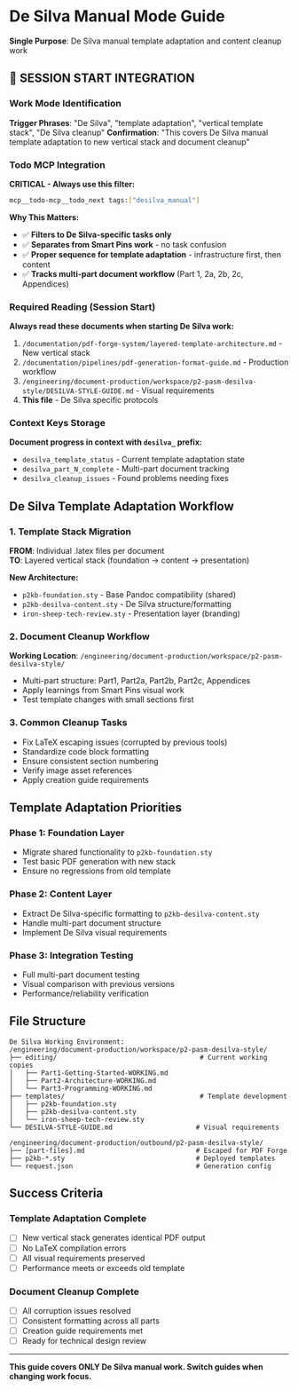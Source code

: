 # De Silva Manual Mode Guide

**Single Purpose**: De Silva manual template adaptation and content cleanup work

## 🚨 SESSION START INTEGRATION

### Work Mode Identification
**Trigger Phrases**: "De Silva", "template adaptation", "vertical template stack", "De Silva cleanup"
**Confirmation**: "This covers De Silva manual template adaptation to new vertical stack and document cleanup"

### Todo MCP Integration  
**CRITICAL - Always use this filter:**
```bash
mcp__todo-mcp__todo_next tags:["desilva_manual"]
```

**Why This Matters:**
- ✅ **Filters to De Silva-specific tasks only**
- ✅ **Separates from Smart Pins work** - no task confusion
- ✅ **Proper sequence for template adaptation** - infrastructure first, then content
- ✅ **Tracks multi-part document workflow** (Part 1, 2a, 2b, 2c, Appendices)

### Required Reading (Session Start)
**Always read these documents when starting De Silva work:**
1. `/documentation/pdf-forge-system/layered-template-architecture.md` - New vertical stack
2. `/documentation/pipelines/pdf-generation-format-guide.md` - Production workflow  
3. `/engineering/document-production/workspace/p2-pasm-desilva-style/DESILVA-STYLE-GUIDE.md` - Visual requirements
4. **This file** - De Silva specific protocols

### Context Keys Storage
**Document progress in context with `desilva_` prefix:**
- `desilva_template_status` - Current template adaptation state
- `desilva_part_N_complete` - Multi-part document tracking
- `desilva_cleanup_issues` - Found problems needing fixes

## De Silva Template Adaptation Workflow

### 1. Template Stack Migration
**FROM**: Individual .latex files per document  
**TO**: Layered vertical stack (foundation → content → presentation)

**New Architecture:**
- `p2kb-foundation.sty` - Base Pandoc compatibility (shared)
- `p2kb-desilva-content.sty` - De Silva structure/formatting  
- `iron-sheep-tech-review.sty` - Presentation layer (branding)

### 2. Document Cleanup Workflow
**Working Location**: `/engineering/document-production/workspace/p2-pasm-desilva-style/`
- Multi-part structure: Part1, Part2a, Part2b, Part2c, Appendices
- Apply learnings from Smart Pins visual work
- Test template changes with small sections first

### 3. Common Cleanup Tasks
- Fix LaTeX escaping issues (corrupted by previous tools)
- Standardize code block formatting
- Ensure consistent section numbering
- Verify image asset references
- Apply creation guide requirements

## Template Adaptation Priorities

### Phase 1: Foundation Layer
- Migrate shared functionality to `p2kb-foundation.sty`
- Test basic PDF generation with new stack
- Ensure no regressions from old template

### Phase 2: Content Layer  
- Extract De Silva-specific formatting to `p2kb-desilva-content.sty`
- Handle multi-part document structure
- Implement De Silva visual requirements

### Phase 3: Integration Testing
- Full multi-part document testing
- Visual comparison with previous versions
- Performance/reliability verification

## File Structure

```
De Silva Working Environment:
/engineering/document-production/workspace/p2-pasm-desilva-style/
├── editing/                                    # Current working copies
│   ├── Part1-Getting-Started-WORKING.md  
│   ├── Part2-Architecture-WORKING.md
│   └── Part3-Programming-WORKING.md
├── templates/                                  # Template development
│   ├── p2kb-foundation.sty
│   ├── p2kb-desilva-content.sty
│   └── iron-sheep-tech-review.sty
└── DESILVA-STYLE-GUIDE.md                     # Visual requirements

/engineering/document-production/outbound/p2-pasm-desilva-style/
├── [part-files].md                            # Escaped for PDF Forge
├── p2kb-*.sty                                 # Deployed templates  
└── request.json                               # Generation config
```

## Success Criteria

### Template Adaptation Complete
- [ ] New vertical stack generates identical PDF output
- [ ] No LaTeX compilation errors
- [ ] All visual requirements preserved
- [ ] Performance meets or exceeds old template

### Document Cleanup Complete  
- [ ] All corruption issues resolved
- [ ] Consistent formatting across all parts
- [ ] Creation guide requirements met
- [ ] Ready for technical design review

---

**This guide covers ONLY De Silva manual work. Switch guides when changing work focus.**